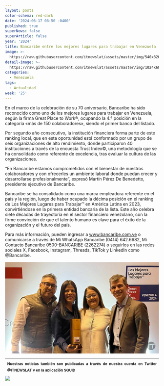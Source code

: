 ```yaml
---
layout: posts
color-schema: red-dark
date: '2024-06-17 08:50 -0400'
published: true
superNews: false
superArticle: false
year: '2024'
title: Bancaribe entre los mejores lugares para trabajar en Venezuela
image: >-
  https://raw.githubusercontent.com/itnewslat/assets/master/img/540x320/GPWBancaribe-p.jpg
detail-image: >-
  https://raw.githubusercontent.com/itnewslat/assets/master/img/1024x680/GPWBancaribe-g.jpg
categories:
  - Venezuela
tags:
  - Actualidad
week: '25'
---
```

En el marco de la celebración de su 70 aniversario, Bancaribe ha sido reconocido como uno de los mejores lugares para trabajar en Venezuela, según la firma Great Place to Work®, ocupando la 4.ª posición en la categoría «más de 150 colaboradores», siendo el primer banco del listado. 

Por segundo año consecutivo, la institución financiera forma parte de este ranking local, que en esta oportunidad está conformado por un grupo de seis organizaciones de alto rendimiento, donde participaron 40 instituciones a través de la encuesta Trust Index©, una metodología que se ha consolidado como referente de excelencia, tras evaluar la cultura de las organizaciones. 

“En Bancaribe estamos comprometidos con el bienestar de nuestros colaboradores y con ofrecerles un ambiente laboral donde puedan crecer y desarrollarse profesionalmente”, expresó Martín Pérez De Benedetto, presidente ejecutivo de Bancaribe.   

Bancaribe se ha consolidado como una marca empleadora referente en el país y la región, luego de haber ocupado la décima posición en el ranking de Los Mejores Lugares para Trabajar™ en América Latina en 2023, convirtiéndose en la primera entidad bancaria de la lista. Este año celebra siete décadas de trayectoria en el sector financiero venezolano, con la firme convicción de que el talento humano es clave para el éxito de la organización y el futuro del país.  

Para más información, pueden ingresar a www.bancaribe.com.ve o comunicarse a través de Mi WhatsApp Bancaribe (0414) 642.6682, Mi Contacto Bancaribe 0500-BANCARIBE (2262274) o seguirlos en las redes sociales X, Facebook, Instagram, Threads, TikTok y LinkedIn como @Bancaribe.

![](https://raw.githubusercontent.com/itnewslat/assets/master/img/540x320/GPWBancaribe-p.jpg)

<table style="height: 42px;" width="569">
<tbody>
<tr>
<td style="text-align: justify;"><sub><strong>Nuestras noticias también son publicadas a través de nuestra cuenta en Twitter <a href="https://twitter.com/itnewslat?lang=es">@ITNEWSLAT</a> y en la aplicación <a href="https://squidapp.co/en/">SQUID</a></strong></sub></td>
</tr>
</tbody>
</table>

<img src="https://tracker.metricool.com/c3po.jpg?hash=56f88a41e39ab42c063cc51676587a04"/>

